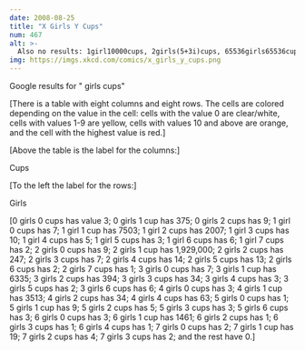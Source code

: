 ```yaml
---
date: 2008-08-25
title: "X Girls Y Cups"
num: 467
alt: >-
  Also no results: 1girl10000cups, 2girls(5+3i)cups, 65536girls65536cups, or 3frenchhens2turtledoves1cup.
img: https://imgs.xkcd.com/comics/x_girls_y_cups.png
---
```

Google results for "<x> girls <y> cups"

[There is a table with eight columns and eight rows. The cells are colored depending on the value in the cell: cells with the value 0 are clear/white, cells with values 1-9 are yellow, cells with values 10 and above are orange, and the cell with the highest value is red.]

[Above the table is the label for the columns:]

Cups

[To the left the label for the rows:]

Girls

[0 girls 0 cups has value 3; 0 girls 1 cup has 375; 0 girls 2 cups has 9; 1 girl 0 cups has 7; 1 girl 1 cup has 7503; 1 girl 2 cups has 2007; 1 girl 3 cups has 10; 1 girl 4 cups has 5; 1 girl 5 cups has 3; 1 girl 6 cups has 6; 1 girl 7 cups has 2; 2 girls 0 cups has 9; 2 girls 1 cup has 1,929,000; 2 girls 2 cups has 247; 2 girls 3 cups has 7; 2 girls 4 cups has 14; 2 girls 5 cups has 13; 2 girls 6 cups has 2; 2 girls 7 cups has 1; 3 girls 0 cups has 7; 3 girls 1 cup has 6335; 3 girls 2 cups has 394; 3 girls 3 cups has 34; 3 girls 4 cups has 3; 3 girls 5 cups has 2; 3 girls 6 cups has 6; 4 girls 0 cups has 3; 4 girls 1 cup has 3513; 4 girls 2 cups has 34; 4 girls 4 cups has 63; 5 girls 0 cups has 1; 5 girls 1 cup has 9; 5 girls 2 cups has 5; 5 girls 3 cups has 3; 5 girls 6 cups has 3; 6 girls 0 cups has 3; 6 girls 1 cup has 1461; 6 girls 2 cups has 1; 6 girls 3 cups has 1; 6 girls 4 cups has 1; 7 girls 0 cups has 2; 7 girls 1 cup has 19; 7 girls 2 cups has 4; 7 girls 3 cups has 2; and the rest have 0.]